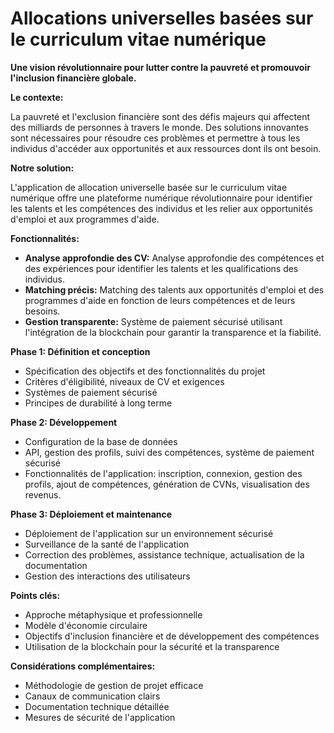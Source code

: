 # Allocations universelles basées sur le curriculum vitae numérique

**Une vision révolutionnaire pour lutter contre la pauvreté et promouvoir l'inclusion financière globale.**

**Le contexte:**

La pauvreté et l'exclusion financière sont des défis majeurs qui affectent des milliards de personnes à travers le monde. Des solutions innovantes sont nécessaires pour résoudre ces problèmes et permettre à tous les individus d'accéder aux opportunités et aux ressources dont ils ont besoin.

**Notre solution:**

L'application de allocation universelle basée sur le curriculum vitae numérique offre une plateforme numérique révolutionnaire pour identifier les talents et les compétences des individus et les relier aux opportunités d'emploi et aux programmes d'aide.

**Fonctionnalités:**

- **Analyse approfondie des CV:** Analyse approfondie des compétences et des expériences pour identifier les talents et les qualifications des individus.
- **Matching précis:** Matching des talents aux opportunités d'emploi et des programmes d'aide en fonction de leurs compétences et de leurs besoins.
- **Gestion transparente:** Système de paiement sécurisé utilisant l'intégration de la blockchain pour garantir la transparence et la fiabilité.

**Phase 1: Définition et conception**

- Spécification des objectifs et des fonctionnalités du projet
- Critères d'éligibilité, niveaux de CV et exigences
- Systèmes de paiement sécurisé
- Principes de durabilité à long terme

**Phase 2: Développement**

- Configuration de la base de données
- API, gestion des profils, suivi des compétences, système de paiement sécurisé
- Fonctionnalités de l'application: inscription, connexion, gestion des profils, ajout de compétences, génération de CVNs, visualisation des revenus.

**Phase 3: Déploiement et maintenance**

- Déploiement de l'application sur un environnement sécurisé
- Surveillance de la santé de l'application
- Correction des problèmes, assistance technique, actualisation de la documentation
- Gestion des interactions des utilisateurs

**Points clés:**

- Approche métaphysique et professionnelle
- Modèle d'économie circulaire
- Objectifs d'inclusion financière et de développement des compétences
- Utilisation de la blockchain pour la sécurité et la transparence

**Considérations complémentaires:**

- Méthodologie de gestion de projet efficace
- Canaux de communication clairs
- Documentation technique détaillée
- Mesures de sécurité de l'application